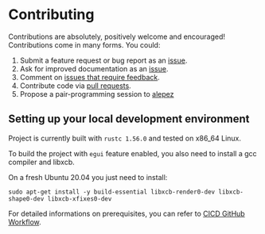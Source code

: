 # Contributing

Contributions are absolutely, positively welcome and encouraged! Contributions
come in many forms. You could:

  1. Submit a feature request or bug report as an [issue].
  2. Ask for improved documentation as an [issue].
  3. Comment on [issues that require feedback].
  4. Contribute code via [pull requests].
  5. Propose a pair-programming session to [alepez](https://devand.dev/chat/alepez)

## Setting up your local development environment

Project is currently built with `rustc 1.56.0` and tested on x86_64 Linux.

To build the project with `egui` feature enabled, you also need to install a gcc
compiler and libxcb.

On a fresh Ubuntu 20.04 you just need to install:

```shell
sudo apt-get install -y build-essential libxcb-render0-dev libxcb-shape0-dev libxcb-xfixes0-dev
```

For detailed informations on prerequisites, you can refer to [CICD GitHub
Workflow].

[issue]: https://github.com/alepez/provola/issues
[issues that require feedback]: https://github.com/alepez/provola/issues?q=is%3Aissue+is%3Aopen+label%3A%22feedback+wanted%22
[pull requests]: https://github.com/alepez/provola/pulls
[CICD GitHub Workflow]: https://github.com/alepez/provola/blob/main/.github/workflows/cicd.yml

